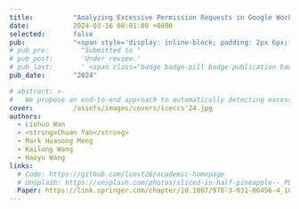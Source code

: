 ```yaml
---
title:          "Analyzing Excessive Permission Requests in Google Workspace Add-ons"
date:           2024-03-16 00:01:00 +0800
selected:       false
pub:            "<span style='display: inline-block; padding: 2px 6px; font-size: 12px; font-weight: bold; color: white; background-color: #4CAF50; border-radius: 4px;'>CCF-C</span> <span style='display: inline-block; padding: 2px 6px; font-size: 12px; font-weight: bold; color: white; background-color: #4CAF50; border-radius: 4px;'>CORE-B</span> <strong><em>ICECCS '24: 28th International Conference on Engineering of Complex Computer Systems</em></strong>"
# pub_pre:        "Submitted to "
# pub_post:       'Under review.'
# pub_last:       ' <span class="badge badge-pill badge-publication badge-success">Spotlight</span>'
pub_date:       "2024"

# abstract: >-
#   We propose an end-to-end approach to automatically detecting excessive permissions among add-ons. It advocates purpose limitation that the requested permissions of the add-on should be for its specific functionality and in compliance with the actual needs in fulfilling the functionality. Our approach utilizes a hybrid analysis to detect excessive permissions, including analysis of the add-on’s runtime behavior and source code, and state-of-the-art language processing techniques for textual artifact interpretation. This approach can serve the users, developers and store operators as an efficient and practical detection mechanism for excessive permissions.
cover:          /assets/images/covers/iceccs'24.jpg
authors:
  - Liuhuo Wan
  - <strong>Chuan Yan</strong>
  - Mark Huasong Meng
  - Kailong Wang
  - Haoyu Wang
links:
  # Code: https://github.com/luost26/academic-homepage
  # Unsplash: https://unsplash.com/photos/sliced-in-half-pineapple--_PLJZmHZzk
  Paper: https://link.springer.com/chapter/10.1007/978-3-031-66456-4_18
---
```

